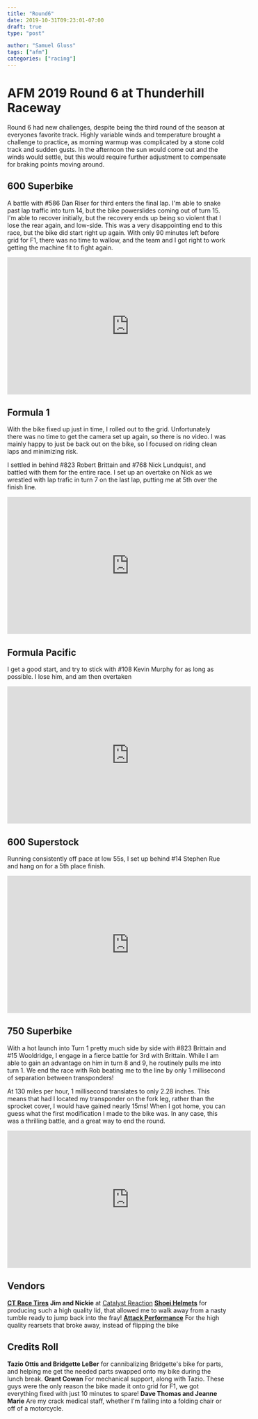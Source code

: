 ```yaml
---
title: "Round6"
date: 2019-10-31T09:23:01-07:00
draft: true
type: "post"

author: "Samuel Gluss"
tags: ["afm"]
categories: ["racing"]
---
```



# **AFM 2019 Round 6 at Thunderhill Raceway**
Round 6 had new challenges, despite being the third round of the season at everyones favorite track. Highly variable winds and temperature brought a challenge to practice, as morning warmup was complicated by a stone cold track and sudden gusts. In the afternoon the sun would come out and the winds would settle, but this would require further adjustment to compensate for braking points moving around.
<!--more-->  


## **600 Superbike**
A battle with #586 Dan Riser for third enters the final lap. I'm able to snake past lap traffic into turn 14, but the bike powerslides coming out of turn 15. I'm able to recover initially, but the recovery ends up being so violent that I lose the rear again, and low-side. This was a very disappointing end to this race, but the bike did start right up again. With only 90 minutes left before grid for F1, there was no time to wallow, and the team and I got right to work getting the machine fit to fight again.
 
<iframe width="560" height="315" src="https://www.youtube.com/embed/tkzDU1T8HlA" frameborder="0" allow="accelerometer; autoplay; encrypted-media; gyroscope; picture-in-picture" allowfullscreen></iframe>

## **Formula 1**
With the bike fixed up just in time, I rolled out to the grid. Unfortunately there was no time to get the camera set up again, so there is no video. I was mainly happy to just be back out on the bike, so I focused on riding clean laps and minimizing risk. 

I settled in behind #823 Robert Brittain and #768 Nick Lundquist, and battled with them for the entire race. I set up an overtake on Nick as we wrestled with lap trafic in turn 7 on the last lap, putting me at 5th over the finish line.
<iframe width="560" height="315" src="https://www.youtube.com/embed/XKi_p0GWpuA" frameborder="0" allow="accelerometer; autoplay; encrypted-media; gyroscope; picture-in-picture" allowfullscreen></iframe>

## **Formula Pacific**
I get a good start, and try to stick with #108 Kevin Murphy for as long as possible. I lose him, and am then overtaken
<iframe width="560" height="315" src="https://www.youtube.com/embed/t2cLSXSviLU" frameborder="0" allow="accelerometer; autoplay; encrypted-media; gyroscope; picture-in-picture" allowfullscreen></iframe>

## **600 Superstock**
Running consistently off pace at low 55s, I set up behind #14 Stephen Rue and hang on for a 5th place finish.
<iframe width="560" height="315" src="https://www.youtube.com/embed/z9jeY5F236U" frameborder="0" allow="accelerometer; autoplay; encrypted-media; gyroscope; picture-in-picture" allowfullscreen></iframe>

## **750 Superbike**
With a hot launch into Turn 1 pretty much side by side with #823 Brittain and #15 Wooldridge, I engage in a fierce battle for 3rd with Brittain. While I am able to gain an advantage on him in turn 8 and 9, he routinely pulls me into turn 1. We end the race with Rob beating me to the line by only 1 millisecond of separation between transponders!

At 130 miles per hour, 1 millisecond translates to only 2.28 inches. This means that had I located my transponder on the fork leg, rather than the sprocket cover, I would have gained nearly 15ms! When I got home, you can guess what the first modification I made to the bike was. In any case, this was a thrilling battle, and a great way to end the round.  
<iframe width="560" height="315" src="https://www.youtube.com/embed/KV0vgdbHT4k" frameborder="0" allow="accelerometer; autoplay; encrypted-media; gyroscope; picture-in-picture" allowfullscreen></iframe>

## **Vendors**
[**CT Race Tires**](http://www.ctracetires.com/) 
**Jim and Nickie** at [Catalyst Reaction](https://www.crstuning.com/) 
[**Shoei Helmets**](https://www.shoei-helmets.com/) for producing such a high quality lid, that allowed me to walk away from a nasty tumble ready to jump back into the fray!
[**Attack Performance**](https://www.shoei-helmets.com/) For the high quality rearsets that broke away, instead of flipping the bike

## **Credits Roll**
**Tazio Ottis and Bridgette LeBer** for cannibalizing Bridgette's bike for parts, and helping me get the needed parts swapped onto my bike during the lunch break.
**Grant Cowan** For mechanical support, along with Tazio. These guys were the only reason the bike made it onto grid for F1, we got everything fixed with just 10 minutes to spare!
**Dave Thomas and Jeanne Marie** Are my crack medical staff, whether I'm falling into a folding chair or off of a motorcycle.
